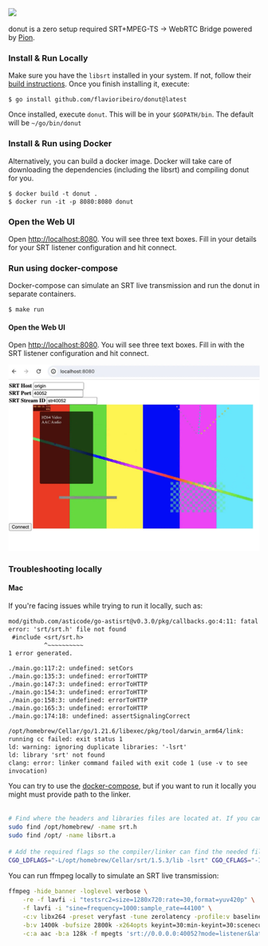 
<img src="https://user-images.githubusercontent.com/244265/200068510-7c24d5c7-6ba0-44ee-8e60-0f157f990b90.png" width="350" />

donut is a zero setup required SRT+MPEG-TS -> WebRTC Bridge powered by [Pion](http://pion.ly/).

### Install & Run Locally

Make sure you have the `libsrt` installed in your system. If not, follow their [build instructions](https://github.com/Haivision/srt#build-instructions). 
Once you finish installing it, execute:

```
$ go install github.com/flavioribeiro/donut@latest
```
Once installed, execute `donut`. This will be in your `$GOPATH/bin`. The default will be `~/go/bin/donut`


### Install & Run using Docker

Alternatively, you can build a docker image. Docker will take care of downloading the dependencies (including the libsrt) and compiling donut for you.

```
$ docker build -t donut .
$ docker run -it -p 8080:8080 donut
```

### Open the Web UI
Open [http://localhost:8080](http://localhost:8080). You will see three text boxes. Fill in your details for your SRT listener configuration and hit connect.

### Run using docker-compose

Docker-compose can simulate an SRT live transmission and run the donut in separate containers.

```
$ make run
```

#### Open the Web UI
Open [http://localhost:8080](http://localhost:8080). You will see three text boxes. Fill in with the SRT listener configuration and hit connect.

![donut docker-compose setup](/imgs/docker-compose-donut-setup.webp "donut docker-compose setup")


### Troubleshooting locally

#### Mac

If you're facing issues while trying to run it locally, such as:

```
mod/github.com/asticode/go-astisrt@v0.3.0/pkg/callbacks.go:4:11: fatal error: 'srt/srt.h' file not found
 #include <srt/srt.h>
          ^~~~~~~~~~~
1 error generated.
```

```
./main.go:117:2: undefined: setCors
./main.go:135:3: undefined: errorToHTTP
./main.go:147:3: undefined: errorToHTTP
./main.go:154:3: undefined: errorToHTTP
./main.go:158:3: undefined: errorToHTTP
./main.go:165:3: undefined: errorToHTTP
./main.go:174:18: undefined: assertSignalingCorrect
```

```
/opt/homebrew/Cellar/go/1.21.6/libexec/pkg/tool/darwin_arm64/link: running cc failed: exit status 1
ld: warning: ignoring duplicate libraries: '-lsrt'
ld: library 'srt' not found
clang: error: linker command failed with exit code 1 (use -v to see invocation)
```

You can try to use the [docker-compose](#run-using-docker-compose), but if you want to run it locally you might must provide path to the linker.

```bash

# Find where the headers and libraries files are located at. If you can't find, install them with brew.
sudo find /opt/homebrew/ -name srt.h
sudo find /opt/ -name libsrt.a

# Add the required flags so the compiler/linker can find the needed files.
CGO_LDFLAGS="-L/opt/homebrew/Cellar/srt/1.5.3/lib -lsrt" CGO_CFLAGS="-I/opt/homebrew//Cellar/srt/1.5.3/include/" go run main.go helpers.go

```

You can run ffmpeg locally to simulate an SRT live transmission:

```bash
ffmpeg -hide_banner -loglevel verbose \
    -re -f lavfi -i "testsrc2=size=1280x720:rate=30,format=yuv420p" \
    -f lavfi -i "sine=frequency=1000:sample_rate=44100" \
    -c:v libx264 -preset veryfast -tune zerolatency -profile:v baseline \
    -b:v 1400k -bufsize 2800k -x264opts keyint=30:min-keyint=30:scenecut=-1 \
    -c:a aac -b:a 128k -f mpegts 'srt://0.0.0.0:40052?mode=listener&latency=400000'
```
